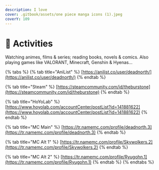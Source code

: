 ```yaml
---
description: I love
cover: .gitbook/assets/one piece manga icons (1).jpeg
coverY: 109
---
```


# 🎊 Activities

Watching animes, films & series; reading books, novels & comics. Also playing games like VALORANT, Minecraft, Genshin & Hyenas...



{% tabs %}
{% tab title="AniList" %}
[https://anilist.co/user/deadnorth/](https://anilist.co/user/deadnorth/)
{% endtab %}

{% tab title="Steam" %}
[https://steamcommunity.com/id/theburstone](https://steamcommunity.com/id/theburstone)
{% endtab %}

{% tab title="HoYoLab" %}
[https://www.hoyolab.com/accountCenter/postList?id=141881622](https://www.hoyolab.com/accountCenter/postList?id=141881622)
{% endtab %}

{% tab title="MC Main" %}
[https://tr.namemc.com/profile/deadnorth.3](https://tr.namemc.com/profile/deadnorth.3)
{% endtab %}

{% tab title="MC Alt 1" %}
[https://tr.namemc.com/profile/Skywolkers.2](https://tr.namemc.com/profile/Skywolkers.2)
{% endtab %}

{% tab title="MC Alt 2" %}
[https://tr.namemc.com/profile/Ryugohn.1](https://tr.namemc.com/profile/Ryugohn.1)
{% endtab %}
{% endtabs %}
